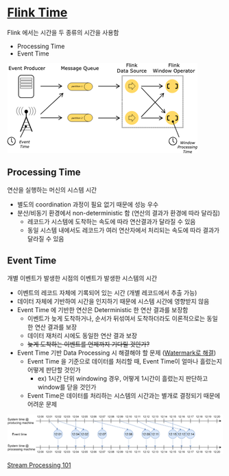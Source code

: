 
# [Flink Time](https://nightlies.apache.org/flink/flink-docs-release-1.20/docs/concepts/time/)

Flink 에서는 시간을 두 종류의 시간을 사용함
- Processing Time
- Event Time

![img.png](img/processing-event-time.png)

## Processing Time

연산을 실행하는 머신의 시스템 시간

- 별도의 coordination 과정이 필요 없기 때문에 성능 우수
- 분산/비동기 환경에서 non-deterministic 함 (연산의 결과가 환경에 따라 달라짐)
  - 레코드가 시스템에 도착하는 속도에 따라 연산결과가 달라질 수 있음
  - 동일 시스템 내에서도 레코드가 여러 연산자에서 처리되는 속도에 따라 결과가 달라질 수 있음



## Event Time

개별 이벤트가 발생한 시점의 이벤트가 발생한 시스템의 시간

- 이벤트의 레코드 자체에 기록되어 있는 시간 (개별 레코드에서 추출 가능)
- 데이터 자체에 기반하여 시간을 인지하기 때문에 시스템 시간에 영향받지 않음
- Event Time 에 기반한 연산은 Deterministic 한 연산 결과를 보장함
  - 이벤트가 늦게 도착하거나, 순서가 뒤섞여서 도착하더라도 이론적으로는 동일한 연산 결과를 보장
  - 데이터 재처리 시에도 동일한 연산 결과 보장
  - ~~늦게 도착하는 이벤트를 언제까지 기다릴 것인가?~~
- Event Time 기반 Data Processing 시 해결해야 할 문제 ([Watermark로 해결](./03watermark.md))
  - Event Time 을 기준으로 데이터를 처리할 때, Event Time이 얼마나 흘렀는지 어떻게 판단할 것인가
    - ex) 1시간 단위 windowing 경우, 어떻게 1시간이 흘렀는지 판단하고 window를 닫을 것인가
  - Event Time은 데이터를 처리하는 시스템의 시간과는 별개로 결정되기 때문에 어려운 문제

![img.png](img/processing-vs-event.png)

[Stream Processing 101](https://largecats.github.io/blog/2021/06/10/stream-processing-101/)


